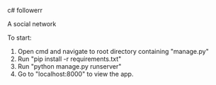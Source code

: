 c# followerr

A social network

To start:
1. Open cmd and navigate to root directory containing "manage.py"
2. Run "pip install -r requirements.txt"
3. Run "python manage.py runserver"
4. Go to "localhost:8000" to view the app.
